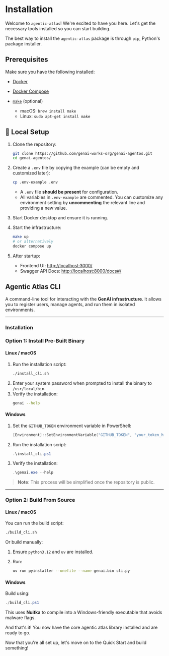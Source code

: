
# Installation

Welcome to `agentic-atlas`! We're excited to have you here. Let's get the necessary tools installed so you can start building. 

The best way to install the `agentic-atlas` package is through `pip`, Python's package installer.

## Prerequisites

Make sure you have the following installed:

* [Docker](https://www.docker.com/)
* [Docker Compose](https://docs.docker.com/compose/)
* [`make`](https://www.gnu.org/software/make/) (optional)

  * macOS: `brew install make`
  * Linux: `sudo apt-get install make`

## 🚀 Local Setup

1. Clone the repository:

   ```bash
   git clone https://github.com/genai-works-org/genai-agentos.git
   cd genai-agentos/
   ```

2. Create a `.env` file by copying the example (can be empty and customized later):

   ```bash
   cp .env-example .env
   ```

   * A `.env` file **should be present** for configuration.
   * All variables in `.env-example` are commented.
     You can customize any environment setting by **uncommenting** the relevant line and providing a new value.

3. Start Docker desktop and ensure it is running.

4. Start the infrastructure:

   ```bash
   make up
   # or alternatively
   docker compose up
   ```

5. After startup:

   * Frontend UI: [http://localhost:3000/](http://localhost:3000/)
   * Swagger API Docs: [http://localhost:8000/docs#/](http://localhost:8000/docs#/)

## Agentic Atlas CLI

A command-line tool for interacting with the **GenAI infrastructure**. It allows you to register users, manage agents, and run them in isolated environments.

***

### Installation

### Option 1: Install Pre-Built Binary

#### Linux / macOS

1.  Run the installation script:
    ```bash
    ./install_cli.sh
    ```
2.  Enter your system password when prompted to install the binary to `/usr/local/bin`.
3.  Verify the installation:
    ```bash
    genai --help
    ```

#### Windows

1.  Set the `GITHUB_TOKEN` environment variable in PowerShell:
    ```powershell
    [Environment]::SetEnvironmentVariable("GITHUB_TOKEN", "your_token_here", "User")
    ```
2.  Run the installation script:
    ```powershell
    .\install_cli.ps1
    ```
3.  Verify the installation:
    ```powershell
    .\genai.exe --help
    ```
> **Note**: This process will be simplified once the repository is public.

---

### Option 2: Build From Source

#### Linux / macOS
You can run the build script:
```bash
./build_cli.sh
```

Or build manually:

  1. Ensure `python3.12` and `uv` are installed.
  2. Run:

     ```bash
     uv run pyinstaller --onefile --name genai.bin cli.py
     ```

####  Windows

Build using:

  ```powershell
  ./build_cli.ps1
  ```

This uses **Nuitka** to compile into a Windows-friendly executable that avoids malware flags.

And that's it! You now have the core agentic atlas library installed and are ready to go.



Now that you're all set up, let's move on to the Quick Start and build something!